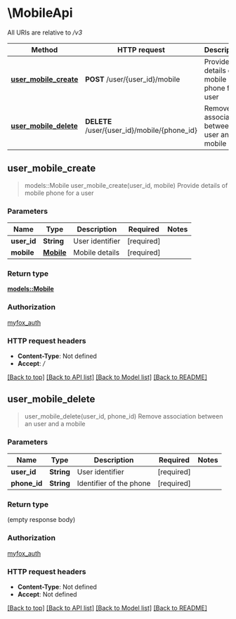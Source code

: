 # \MobileApi

All URIs are relative to */v3*

Method | HTTP request | Description
------------- | ------------- | -------------
[**user_mobile_create**](MobileApi.md#user_mobile_create) | **POST** /user/{user_id}/mobile | Provide details of mobile phone for a user
[**user_mobile_delete**](MobileApi.md#user_mobile_delete) | **DELETE** /user/{user_id}/mobile/{phone_id} | Remove association between an user and a mobile



## user_mobile_create

> models::Mobile user_mobile_create(user_id, mobile)
Provide details of mobile phone for a user

### Parameters


Name | Type | Description  | Required | Notes
------------- | ------------- | ------------- | ------------- | -------------
**user_id** | **String** | User identifier | [required] |
**mobile** | [**Mobile**](Mobile.md) | Mobile details | [required] |

### Return type

[**models::Mobile**](Mobile.md)

### Authorization

[myfox_auth](../README.md#myfox_auth)

### HTTP request headers

- **Content-Type**: Not defined
- **Accept**: */*

[[Back to top]](#) [[Back to API list]](../README.md#documentation-for-api-endpoints) [[Back to Model list]](../README.md#documentation-for-models) [[Back to README]](../README.md)


## user_mobile_delete

> user_mobile_delete(user_id, phone_id)
Remove association between an user and a mobile

### Parameters


Name | Type | Description  | Required | Notes
------------- | ------------- | ------------- | ------------- | -------------
**user_id** | **String** | User identifier | [required] |
**phone_id** | **String** | Identifier of the phone | [required] |

### Return type

 (empty response body)

### Authorization

[myfox_auth](../README.md#myfox_auth)

### HTTP request headers

- **Content-Type**: Not defined
- **Accept**: Not defined

[[Back to top]](#) [[Back to API list]](../README.md#documentation-for-api-endpoints) [[Back to Model list]](../README.md#documentation-for-models) [[Back to README]](../README.md)


